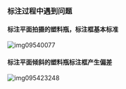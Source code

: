 ### 标注过程中遇到问题

#### 标注平面拍摄的塑料瓶，标注框基本标准

![img09540077](E:\塑料瓶标注\12.07\img09540077.jpg)



#### 标注平面倾斜的塑料瓶标注框产生偏差

![img095423248](E:\塑料瓶标注\12.07\img095423248.jpg)